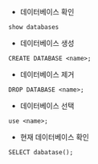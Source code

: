 - 데이터베이스 확인

`show databases`

- 데이터베이스 생성

`CREATE DATABASE <name>;`

- 데이터베이스 제거

`DROP DATABASE <name>;`

- 데이터베이스 선택

`use <name>;`

- 현재 데이터베이스 확인

`SELECT dabatase();`